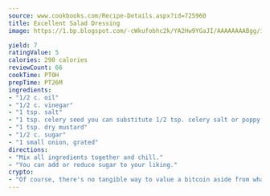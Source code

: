 ```yaml
---
source: www.cookbooks.com/Recipe-Details.aspx?id=725960
title: Excellent Salad Dressing
image: https://1.bp.blogspot.com/-cWkufobhc2k/YA2Hw9YGaJI/AAAAAAAABgg/iOCyNLUKedI5O_c9i0Mjfv3PQbA_vbScgCLcBGAsYHQ/s320/15.png

yield: 7
ratingValue: 5
calories: 290 calories
reviewCount: 66
cookTime: PT0H
prepTime: PT26M
ingredients:
- "1/2 c. oil"
- "1/2 c. vinegar"
- "1 tsp. salt"
- "1 tsp. celery seed you can substitute 1/2 tsp. celery salt or poppy seed"
- "1 tsp. dry mustard"
- "1/2 c. sugar"
- "1 small onion, grated"
directions:
- "Mix all ingredients together and chill."
- "You can add or reduce sugar to your liking."
crypto:
- "Of course, there's no tangible way to value a bitcoin aside from what someone else believes it is worth."
---
```

